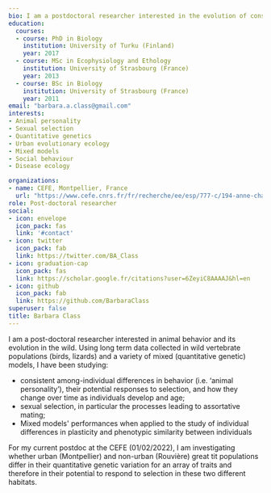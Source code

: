 ```yaml
---
bio: I am a postdoctoral researcher interested in the evolution of consistent behavioural differences among individuals and their ecological consequences in wild animals.
education:
  courses:
  - course: PhD in Biology
    institution: University of Turku (Finland)
    year: 2017
  - course: MSc in Ecophysiology and Ethology
    institution: University of Strasbourg (France)
    year: 2013
  - course: BSc in Biology
    institution: University of Strasbourg (France)
    year: 2011
email: "barbara.a.class@gmail.com"
interests:
- Animal personality
- Sexual selection
- Quantitative genetics
- Urban evolutionary ecology
- Mixed models
- Social behaviour
- Disease ecology

organizations:
- name: CEFE, Montpellier, France
  url: "https://www.cefe.cnrs.fr/fr/recherche/ee/esp/777-c/194-anne-charmantier"
role: Post-doctoral researcher
social:
- icon: envelope
  icon_pack: fas
  link: '#contact'
- icon: twitter
  icon_pack: fab
  link: https://twitter.com/BA_Class
- icon: graduation-cap
  icon_pack: fas
  link: https://scholar.google.fr/citations?user=6ZeyiC8AAAAJ&hl=en
- icon: github
  icon_pack: fab
  link: https://github.com/BarbaraClass
superuser: false
title: Barbara Class
---
```


I am a post-doctoral researcher interested in animal behavior and its evolution in the wild. Using long term data collected in wild vertebrate populations (birds, lizards) and a variety of mixed (quantitative genetic) models, I have been studying:
- consistent among-individual differences in behavior (i.e. ‘animal personality’), their potential responses to selection, and how they change over time as individuals develop and age;
- sexual selection, in particular the processes leading to assortative mating;
- Mixed models' performances when applied to the study of individual differences in plasticity and phenotypic similarity between individuals

For my current postdoc at the CEFE (01/02/2022), I am investigating whether urban (Montpellier) and non-urban (Rouvière) great tit populations differ in their quantitative genetic variation for an array of traits and therefore in their potential to respond to selection in these two different habitats.



